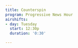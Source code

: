 ```yaml
---
title: Counterspin
program: Progressive News Hour
airshifts:
- day: Tuesday
  start: 12:30p
  duration: '0:30'

---
```


